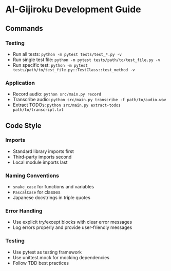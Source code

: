 # AI-Gijiroku Development Guide

## Commands

### Testing
- Run all tests: `python -m pytest tests/test_*.py -v`
- Run single test file: `python -m pytest tests/path/to/test_file.py -v`
- Run specific test: `python -m pytest tests/path/to/test_file.py::TestClass::test_method -v`

### Application
- Record audio: `python src/main.py record`
- Transcribe audio: `python src/main.py transcribe -f path/to/audio.wav`
- Extract TODOs: `python src/main.py extract-todos path/to/transcript.txt`

## Code Style

### Imports
- Standard library imports first
- Third-party imports second
- Local module imports last

### Naming Conventions
- `snake_case` for functions and variables
- `PascalCase` for classes
- Japanese docstrings in triple quotes

### Error Handling
- Use explicit try/except blocks with clear error messages
- Log errors properly and provide user-friendly messages

### Testing
- Use pytest as testing framework
- Use unittest.mock for mocking dependencies
- Follow TDD best practices